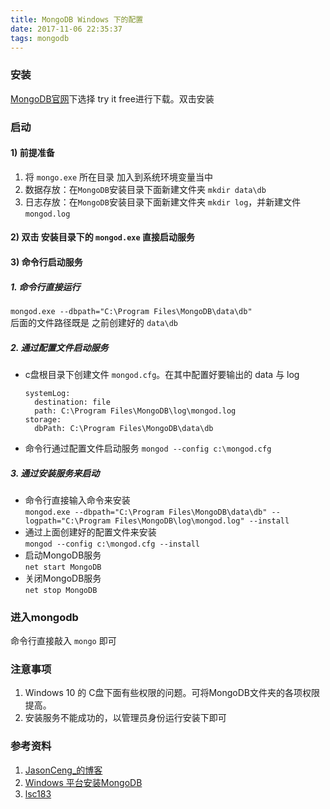 ```yaml
---
title: MongoDB Windows 下的配置
date: 2017-11-06 22:35:37
tags: mongodb
---
```


### 安装
[MongoDB官网](https://www.mongodb.com/)下选择 try it free进行下载。双击安装

### 启动
#### 1) 前提准备
1. 将 `mongo.exe` 所在目录 加入到系统环境变量当中
2. 数据存放：在`MongoDB`安装目录下面新建文件夹 `mkdir data\db` 
3. 日志存放：在`MongoDB`安装目录下面新建文件夹 `mkdir log`，并新建文件 `mongod.log` 

#### 2) 双击 安装目录下的 `mongod.exe` 直接启动服务
#### 3) 命令行启动服务

##### 1. 命令行直接运行   
`mongod.exe --dbpath="C:\Program Files\MongoDB\data\db"`   
后面的文件路径既是 之前创建好的 `data\db`

##### 2. 通过配置文件启动服务
* c盘根目录下创建文件 `mongod.cfg`。在其中配置好要输出的 data 与 log
    ```
    systemLog:
      destination: file
      path: C:\Program Files\MongoDB\log\mongod.log
    storage:
      dbPath: C:\Program Files\MongoDB\data\db
    ```
* 命令行通过配置文件启动服务 `mongod --config c:\mongod.cfg`

##### 3. 通过安装服务来启动
* 命令行直接输入命令来安装  
`mongod.exe --dbpath="C:\Program Files\MongoDB\data\db" --logpath="C:\Program Files\MongoDB\log\mongod.log" --install`
* 通过上面创建好的配置文件来安装  
`mongod --config c:\mongod.cfg --install` 
* 启动MongoDB服务  
`net start MongoDB`
* 关闭MongoDB服务  
`net stop MongoDB`

### 进入mongodb
命令行直接敲入 `mongo` 即可

### 注意事项
1. Windows 10 的 C盘下面有些权限的问题。可将MongoDB文件夹的各项权限提高。
2. 安装服务不能成功的，以管理员身份运行安装下即可

### 参考资料
1. [JasonCeng_的博客](http://blog.csdn.net/Jason_first/article/details/75439043)
2. [Windows 平台安装MongoDB](http://www.runoob.com/mongodb/mongodb-window-install.html)
3. [lsc183](http://www.cnblogs.com/lsc183/archive/2012/08/16/mongodb.html)
